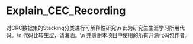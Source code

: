 # Explain_CEC_Recording

对CRC数据集的Stacking分类进行可解释性研究\n
此为研究生生涯学习所用代码。\n
代码比较生涩，请海涵。\n
并感谢本项目中使用的所有开源代码包作者。
